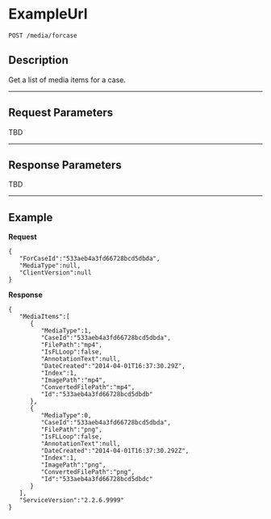 # ExampleUrl

    POST /media/forcase

## Description

Get a list of media items for a case.

***

## Request Parameters

TBD

***

## Response Parameters

TBD

***

## Example
**Request**

	{
	   "ForCaseId":"533aeb4a3fd66728bcd5dbda",
	   "MediaType":null,
	   "ClientVersion":null
	}

**Response**

	{
	   "MediaItems":[
		  {
			 "MediaType":1,
			 "CaseId":"533aeb4a3fd66728bcd5dbda",
			 "FilePath":"mp4",
			 "IsFLLoop":false,
			 "AnnotationText":null,
			 "DateCreated":"2014-04-01T16:37:30.29Z",
			 "Index":1,
			 "ImagePath":"mp4",
			 "ConvertedFilePath":"mp4",
			 "Id":"533aeb4a3fd66728bcd5dbdb"
		  },
		  {
			 "MediaType":0,
			 "CaseId":"533aeb4a3fd66728bcd5dbda",
			 "FilePath":"png",
			 "IsFLLoop":false,
			 "AnnotationText":null,
			 "DateCreated":"2014-04-01T16:37:30.292Z",
			 "Index":1,
			 "ImagePath":"png",
			 "ConvertedFilePath":"png",
			 "Id":"533aeb4a3fd66728bcd5dbdc"
		  }
	   ],
	   "ServiceVersion":"2.2.6.9999"
	}
